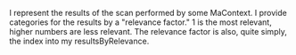 I represent the results of the scan performed by some MaContext.  I provide categories for the results by a "relevance factor."  1 is the most relevant, higher numbers are less relevant.  The relevance factor is also, quite simply, the index into my resultsByRelevance.
